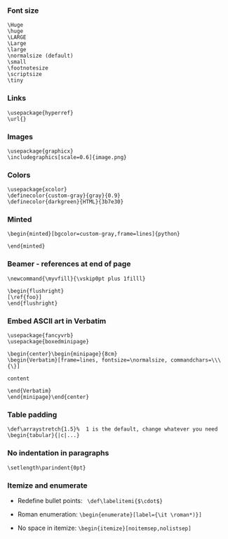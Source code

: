 ### Font size

```
\Huge
\huge
\LARGE
\Large
\large
\normalsize (default)
\small
\footnotesize
\scriptsize
\tiny
```

### Links

```
\usepackage{hyperref}
\url{}
```

### Images
```
\usepackage{graphicx}
\includegraphics[scale=0.6]{image.png}
```
### Colors

```
\usepackage{xcolor}
\definecolor{custom-gray}{gray}{0.9}
\definecolor{darkgreen}{HTML}{3b7e30}
```

### Minted
```
\begin{minted}[bgcolor=custom-gray,frame=lines]{python}

\end{minted}
```

### Beamer - references at end of page

```
\newcommand{\myvfill}{\vskip0pt plus 1filll}

\begin{flushright}
[\ref{foo}]
\end{flushright}
```

### Embed ASCII art in Verbatim

```
\usepackage{fancyvrb}
\usepackage{boxedminipage}

\begin{center}\begin{minipage}{8cm}
\begin{Verbatim}[frame=lines, fontsize=\normalsize, commandchars=\\\{\}]

content

\end{Verbatim}
\end{minipage}\end{center}
```

### Table padding

```
\def\arraystretch{1.5}%  1 is the default, change whatever you need
\begin{tabular}{|c|...}
```

### No indentation in paragraphs

`\setlength\parindent{0pt}`


### Itemize and enumerate

* Redefine bullet points: ` \def\labelitemi{$\cdot$}`

* Roman enumeration: `\begin{enumerate}[label={\it \roman*)}]`

* No space in itemize: `\begin{itemize}[noitemsep,nolistsep]`

